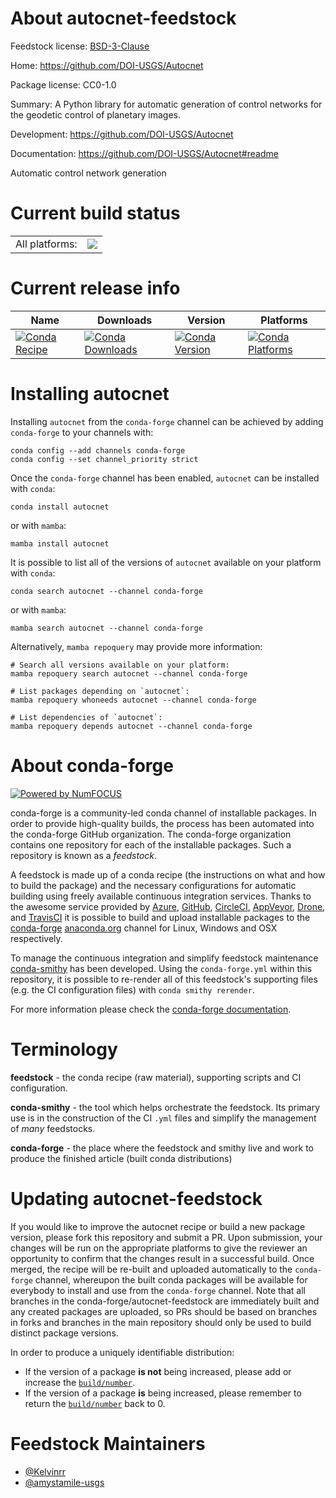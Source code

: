 About autocnet-feedstock
========================

Feedstock license: [BSD-3-Clause](https://github.com/conda-forge/autocnet-feedstock/blob/main/LICENSE.txt)

Home: https://github.com/DOI-USGS/Autocnet

Package license: CC0-1.0

Summary: A Python library for automatic generation of control networks for the geodetic control of planetary images.

Development: https://github.com/DOI-USGS/Autocnet

Documentation: https://github.com/DOI-USGS/Autocnet#readme

Automatic control network generation

Current build status
====================


<table><tr><td>All platforms:</td>
    <td>
      <a href="https://dev.azure.com/conda-forge/feedstock-builds/_build/latest?definitionId=23820&branchName=main">
        <img src="https://dev.azure.com/conda-forge/feedstock-builds/_apis/build/status/autocnet-feedstock?branchName=main">
      </a>
    </td>
  </tr>
</table>

Current release info
====================

| Name | Downloads | Version | Platforms |
| --- | --- | --- | --- |
| [![Conda Recipe](https://img.shields.io/badge/recipe-autocnet-green.svg)](https://anaconda.org/conda-forge/autocnet) | [![Conda Downloads](https://img.shields.io/conda/dn/conda-forge/autocnet.svg)](https://anaconda.org/conda-forge/autocnet) | [![Conda Version](https://img.shields.io/conda/vn/conda-forge/autocnet.svg)](https://anaconda.org/conda-forge/autocnet) | [![Conda Platforms](https://img.shields.io/conda/pn/conda-forge/autocnet.svg)](https://anaconda.org/conda-forge/autocnet) |

Installing autocnet
===================

Installing `autocnet` from the `conda-forge` channel can be achieved by adding `conda-forge` to your channels with:

```
conda config --add channels conda-forge
conda config --set channel_priority strict
```

Once the `conda-forge` channel has been enabled, `autocnet` can be installed with `conda`:

```
conda install autocnet
```

or with `mamba`:

```
mamba install autocnet
```

It is possible to list all of the versions of `autocnet` available on your platform with `conda`:

```
conda search autocnet --channel conda-forge
```

or with `mamba`:

```
mamba search autocnet --channel conda-forge
```

Alternatively, `mamba repoquery` may provide more information:

```
# Search all versions available on your platform:
mamba repoquery search autocnet --channel conda-forge

# List packages depending on `autocnet`:
mamba repoquery whoneeds autocnet --channel conda-forge

# List dependencies of `autocnet`:
mamba repoquery depends autocnet --channel conda-forge
```


About conda-forge
=================

[![Powered by
NumFOCUS](https://img.shields.io/badge/powered%20by-NumFOCUS-orange.svg?style=flat&colorA=E1523D&colorB=007D8A)](https://numfocus.org)

conda-forge is a community-led conda channel of installable packages.
In order to provide high-quality builds, the process has been automated into the
conda-forge GitHub organization. The conda-forge organization contains one repository
for each of the installable packages. Such a repository is known as a *feedstock*.

A feedstock is made up of a conda recipe (the instructions on what and how to build
the package) and the necessary configurations for automatic building using freely
available continuous integration services. Thanks to the awesome service provided by
[Azure](https://azure.microsoft.com/en-us/services/devops/), [GitHub](https://github.com/),
[CircleCI](https://circleci.com/), [AppVeyor](https://www.appveyor.com/),
[Drone](https://cloud.drone.io/welcome), and [TravisCI](https://travis-ci.com/)
it is possible to build and upload installable packages to the
[conda-forge](https://anaconda.org/conda-forge) [anaconda.org](https://anaconda.org/)
channel for Linux, Windows and OSX respectively.

To manage the continuous integration and simplify feedstock maintenance
[conda-smithy](https://github.com/conda-forge/conda-smithy) has been developed.
Using the ``conda-forge.yml`` within this repository, it is possible to re-render all of
this feedstock's supporting files (e.g. the CI configuration files) with ``conda smithy rerender``.

For more information please check the [conda-forge documentation](https://conda-forge.org/docs/).

Terminology
===========

**feedstock** - the conda recipe (raw material), supporting scripts and CI configuration.

**conda-smithy** - the tool which helps orchestrate the feedstock.
                   Its primary use is in the construction of the CI ``.yml`` files
                   and simplify the management of *many* feedstocks.

**conda-forge** - the place where the feedstock and smithy live and work to
                  produce the finished article (built conda distributions)


Updating autocnet-feedstock
===========================

If you would like to improve the autocnet recipe or build a new
package version, please fork this repository and submit a PR. Upon submission,
your changes will be run on the appropriate platforms to give the reviewer an
opportunity to confirm that the changes result in a successful build. Once
merged, the recipe will be re-built and uploaded automatically to the
`conda-forge` channel, whereupon the built conda packages will be available for
everybody to install and use from the `conda-forge` channel.
Note that all branches in the conda-forge/autocnet-feedstock are
immediately built and any created packages are uploaded, so PRs should be based
on branches in forks and branches in the main repository should only be used to
build distinct package versions.

In order to produce a uniquely identifiable distribution:
 * If the version of a package **is not** being increased, please add or increase
   the [``build/number``](https://docs.conda.io/projects/conda-build/en/latest/resources/define-metadata.html#build-number-and-string).
 * If the version of a package **is** being increased, please remember to return
   the [``build/number``](https://docs.conda.io/projects/conda-build/en/latest/resources/define-metadata.html#build-number-and-string)
   back to 0.

Feedstock Maintainers
=====================

* [@Kelvinrr](https://github.com/Kelvinrr/)
* [@amystamile-usgs](https://github.com/amystamile-usgs/)

